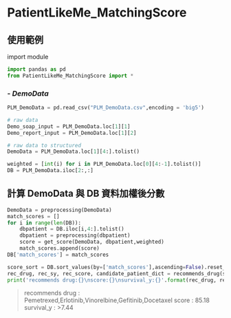 # PatientLikeMe_MatchingScore
## **使用範例**
import module
```python
import pandas as pd
from PatientLikeMe_MatchingScore import *
```
### - *DemoData*
```python
PLM_DemoData = pd.read_csv("PLM_DemoData.csv",encoding = 'big5')
```
```python
# raw data
Demo_soap_input = PLM_DemoData.loc[1][1]
Demo_report_input = PLM_DemoData.loc[1][2]

# raw data to structured
DemoData = PLM_DemoData.loc[1][4:].tolist()

weighted = [int(i) for i in PLM_DemoData.loc[0][4:-1].tolist()]
DB = PLM_DemoData.iloc[2:,:]
```

## 計算 DemoData 與 DB 資料加權後分數
```python
DemoData = preprocessing(DemoData)
match_scores = []
for i in range(len(DB)):
    dbpatient = DB.iloc[i,4:].tolist()
    dbpatient = preprocessing(dbpatient)
    score = get_score(DemoData, dbpatient,weighted)
    match_scores.append(score)
DB['match_scores'] = match_scores
```
```python
score_sort = DB.sort_values(by=['match_scores'],ascending=False).reset_index()
rec_drug, rec_sy, rec_score, candidate_patient_dict = recommends_drug(score_sort)
print('recommends drug:{}\nscore:{}\nsurvival_y:{}'.format(rec_drug, rec_score,rec_sy))
```
> recommends drug : Pemetrexed,Erlotinib,Vinorelbine,Gefitinib,Docetaxel
>score : 85.18
>survival_y : >7.44 